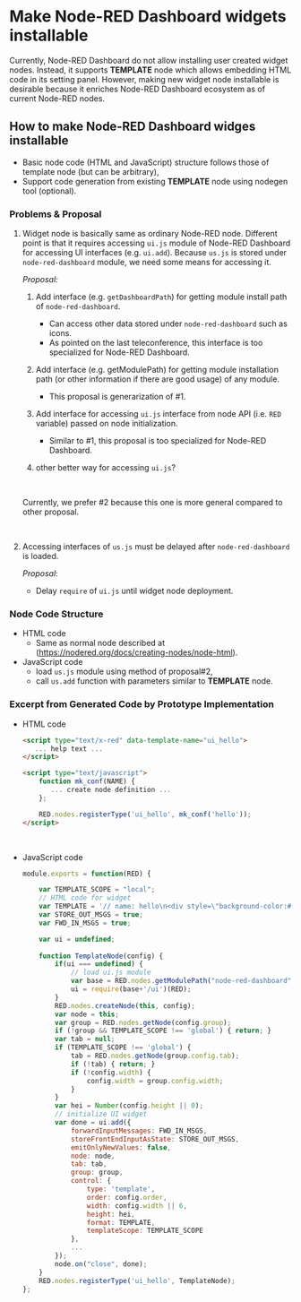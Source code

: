# Make Node-RED Dashboard widgets installable

Currently, Node-RED Dashboard do not allow installing user created widget nodes.  Instead, it supports **TEMPLATE** node which allows embedding HTML code in its setting panel.   However, making new widget node installable is desirable because it enriches Node-RED Dashboard ecosystem as of current Node-RED nodes.

## How to make Node-RED Dashboard widges installable

- Basic node code (HTML and JavaScript) structure follows those of template node (but can be arbitrary),
- Support code generation from existing **TEMPLATE** node using nodegen tool (optional).




### Problems & Proposal

1. Widget node is basically same as ordinary Node-RED node.  Different point is that it requires accessing `ui.js` module of Node-RED Dashboard for accessing UI interfaces (e.g. `ui.add`).  Because `us.js` is stored under `node-red-dashboard` module, we need some means for accessing it.

   *Proposal:*

   1. Add interface (e.g. `getDashboardPath`) for getting module install path of `node-red-dashboard`. 
      - Can access other data stored under `node-red-dashboard` such as icons.
      - As pointed on the last teleconference, this interface is too specialized for Node-RED Dashboard.

   2. Add interface (e.g. getModulePath) for getting module installation path (or other information if there are good usage) of any module.
      - This proposal is generarization of #1.

   3. Add interface for accessing `ui.js` interface from node API (i.e. `RED` variable) passed on node initialization.
      - Similar to #1, this proposal is too specialized for Node-RED Dashboard.

   4. other better way for accessing `ui.js`?

      ​

   Currently, we prefer #2 because this one is more general compared to other proposal.

   ​

2. Accessing interfaces of `us.js`  must be delayed after `node-red-dashboard` is loaded.

   *Proposal*:

   - Delay `require` of `ui.js` until widget node deployment.



### Node Code Structure

- HTML code
  - Same as normal node described at  (https://nodered.org/docs/creating-nodes/node-html).  
- JavaScript code
  - load  `us.js` module using method of proposal#2,
  - call `us.add` function with parameters similar to **TEMPLATE** node.


### Excerpt from Generated Code by Prototype Implementation

- HTML code

  ```html
  <script type="text/x-red" data-template-name="ui_hello">
     ... help text ...
  </script>

  <script type="text/javascript">
      function mk_conf(NAME) {
         ... create node definition ...
      };

      RED.nodes.registerType('ui_hello', mk_conf('hello'));
  </script>
  ```

  ​

- JavaScript code

  ```javascript
  module.exports = function(RED) {

      var TEMPLATE_SCOPE = "local";
      // HTML code for widget
      var TEMPLATE = '// name: hello\n<div style=\"background-color:#84180F; color:#FFFFFF; border-radius:15px; font-size:20px;\" align=\"center\">\n    Hello Node-RED\n</div>\n';
      var STORE_OUT_MSGS = true;
      var FWD_IN_MSGS = true;

      var ui = undefined;
      
      function TemplateNode(config) {
          if(ui === undefined) {
              // load ui.js module
              var base = RED.nodes.getModulePath("node-red-dashboard");
              ui = require(base+'/ui')(RED);
          }
          RED.nodes.createNode(this, config);
          var node = this;
          var group = RED.nodes.getNode(config.group);
          if (!group && TEMPLATE_SCOPE !== 'global') { return; }
          var tab = null;
          if (TEMPLATE_SCOPE !== 'global') {
              tab = RED.nodes.getNode(group.config.tab);
              if (!tab) { return; }
              if (!config.width) {
                  config.width = group.config.width;
              }
          }
          var hei = Number(config.height || 0);
          // initialize UI widget
          var done = ui.add({
              forwardInputMessages: FWD_IN_MSGS,
              storeFrontEndInputAsState: STORE_OUT_MSGS,
              emitOnlyNewValues: false,
              node: node,
              tab: tab,
              group: group,
              control: {
                  type: 'template',
                  order: config.order,
                  width: config.width || 6,
                  height: hei,
                  format: TEMPLATE,
                  templateScope: TEMPLATE_SCOPE
              },
              ...
          });
          node.on("close", done);
      }
      RED.nodes.registerType('ui_hello', TemplateNode);
  };
  ```

  ​